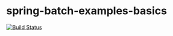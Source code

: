 spring-batch-examples-basics
============================

[![Build Status](https://travis-ci.org/langmi/spring-batch-examples-basics.png?branch=master)](https://travis-ci.org/langmi/spring-batch-examples-basics)
